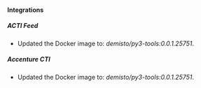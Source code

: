 
#### Integrations
##### ACTI Feed
- Updated the Docker image to: *demisto/py3-tools:0.0.1.25751*.
##### Accenture CTI
- Updated the Docker image to: *demisto/py3-tools:0.0.1.25751*.